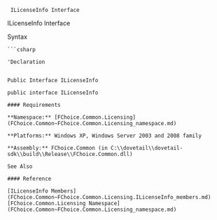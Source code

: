﻿     ILicenseInfo Interface                                                   

ILicenseInfo Interface

Syntax

```vbnet
```csharp

'Declaration
 

Public Interface ILicenseInfo 

public interface ILicenseInfo 

#### Requirements

**Namespace:** [FChoice.Common.Licensing](FChoice.Common~FChoice.Common.Licensing_namespace.md)

**Platforms:** Windows XP, Windows Server 2003 and 2008 family

**Assembly:** FChoice.Common (in C:\\dovetail\\dovetail-sdk\\build\\Release\\FChoice.Common.dll)

See Also

#### Reference

[ILicenseInfo Members](FChoice.Common~FChoice.Common.Licensing.ILicenseInfo_members.md)  
[FChoice.Common.Licensing Namespace](FChoice.Common~FChoice.Common.Licensing_namespace.md)